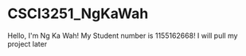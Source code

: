 # CSCI3251_NgKaWah

Hello, I'm Ng Ka Wah!
My Student number is 1155162668!
I will pull my project later
